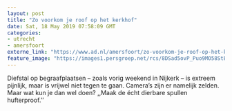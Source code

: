 ```yaml
---
layout: post
title: "Zo voorkom je roof op het kerkhof"
date: Sat, 18 May 2019 07:58:09 GMT
categories: 
- utrecht 
- amersfoort 
externe_link: "https://www.ad.nl/amersfoort/zo-voorkom-je-roof-op-het-kerkhof~a0a5ded7/"
feature_image: "https://images1.persgroep.net/rcs/8DSad5ovP_Puo9MO58StEwpuI6A/diocontent/148620176/_fitwidth/400/?appId=21791a8992982cd8da851550a453bd7f&quality=0.7"
---
```


Diefstal op begraafplaatsen – zoals vorig weekend in Nijkerk – is extreem pijnlijk, maar is vrijwel niet tegen te gaan. Camera’s zijn er namelijk zelden. Maar wat kun je dan wel doen? ,,Maak de écht dierbare spullen hufterproof.’’
